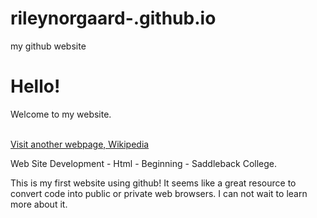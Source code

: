 # rileynorgaard-.github.io
my github website
<!DOCTYPE html>
<html>

<body>
    <h1>Hello!</h1>
    <p>Welcome to my website.</p>
</body>
<br>
<a href= "https://www.wikipedia.org" target= "_blank">Visit another webpage, Wikipedia</a>
</br>
<body>
    <p>Web Site Development - Html - Beginning - Saddleback College.</p>
</body>
<body>
    <p>This is my first website using github! It seems like a great resource to convert code into public or private web browsers. I can not wait to learn more about it.</p>
</body>
</html>
